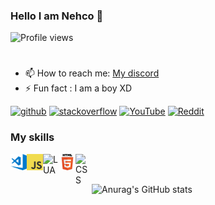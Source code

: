 ### Hello I am Nehco 🦉

![Profile views](https://gpvc.arturio.dev/NehcoDev)  
#
- 📫 How to reach me: [My discord](https://discord.com/invite/ZxVtUNAeCC)
- ⚡ Fun fact : I am a boy XD


[<img src='https://cdn.jsdelivr.net/npm/simple-icons@3.0.1/icons/github.svg' alt='github' height='33'>](https://github.com/NehcoDev)  [<img src='https://cdn.jsdelivr.net/npm/simple-icons@3.0.1/icons/stackoverflow.svg' alt='stackoverflow' height='33'>](https://stackoverflow.com/users/https://stackoverflow.com/users/16261630/p%c3%a9%c3%a8lo)  [<img src='https://cdn.jsdelivr.net/npm/simple-icons@3.0.1/icons/youtube.svg' alt='YouTube' height='33'>](https://www.youtube.com/channel/UCcL6du-DasI2LjtyalkWXPA)  [<img src='https://cdn.jsdelivr.net/npm/simple-icons@3.0.1/icons/reddit.svg' alt='Reddit' height='33'>](https://www.reddit.com/user/https://www.reddit.com/user/NeoStoffyn)  


### My skills

<img align="left" width = "26px" alt = "Visual studio code" src = "https://raw.githubusercontent.com/github/explore/80688e429a7d4ef2fca1e82350fe8e3517d3494d/topics/visual-studio-code/visual-studio-code.png">
<img align="left" width = "26px" alt = "Java script" src = "https://raw.githubusercontent.com/github/explore/80688e429a7d4ef2fca1e82350fe8e3517d3494d/topics/javascript/javascript.png">
<img align="left" width = "26px" alt = "LUA" src = "https://static.wikia.nocookie.net/cso/images/0/0f/Lua-logo-nolabel.svg.png/revision/latest?cb=20181201144608">
<img align="left" width = "26px" alt = "HTML 5" src = "https://raw.githubusercontent.com/github/explore/80688e429a7d4ef2fca1e82350fe8e3517d3494d/topics/html/html.png">
<img align="left" width = "26px" alt = "CSS" src = "https://www.studieanker.be/assets/img/logo_css.9c1431e3.png">



<br></br>

![Anurag's GitHub stats](https://github-readme-stats.vercel.app/api?username=NehcoDev&theme=react&show_icons=true)



